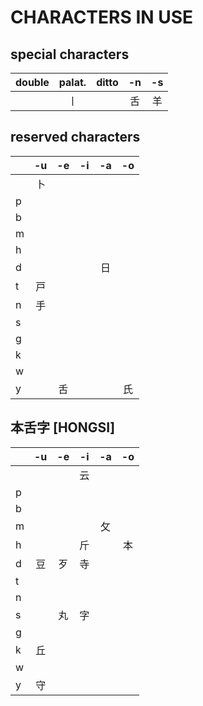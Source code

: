 # CHARACTERS IN USE

## special characters

| double | palat. | ditto  |   -n   |   -s   |
| :----: | :----: | :----: | :----: | :----: |
|   　   |   丨   |   　   |   舌   |   羊   |

## reserved characters

|     |  -u  |  -e  |  -i  |  -a  |  -o  |
| :-- | :--: | :--: | :--: | :--: | :--: |
|     |  卜  |  　  |  　  |  　  |  　  |
|  p  |  　  |  　  |  　  |  　  |  　  |
|  b  |  　  |  　  |  　  |  　  |  　  |
|  m  |  　  |  　  |  　  |  　  |  　  |
|  h  |  　  |  　  |  　  |  　  |  　  |
|  d  |  　  |  　  |  　  |  日  |  　  |
|  t  |  戸  |  　  |  　  |  　  |  　  |
|  n  |  手  |  　  |  　  |  　  |  　  |
|  s  |  　  |  　  |  　  |  　  |  　  |
|  g  |  　  |  　  |  　  |  　  |  　  |
|  k  |  　  |  　  |  　  |  　  |  　  |
|  w  |  　  |  　  |  　  |  　  |  　  |
|  y  |  　  |  ⾆  |  　  |  　  |  氏  |

## 本舌字 [HONGSI]

|     |          -u          |          -e          |          -i          |          -a          |          -o          |
| :-- | :------------------: | :------------------: | :------------------: | :------------------: | :------------------: |
|     |                      |                      |         云           |                      |                      |
|  p  |                      |                      |                      |                      |                      |
|  b  |                      |                      |                      |                      |                      |
|  m  |                      |                      |                      |         攵           |                      |
|  h  |                      |                      |         斤           |                      |         本           |
|  d  |         豆           |         歹           |         寺           |                      |                      |
|  t  |                      |                      |                      |                      |                      |
|  n  |                      |                      |                      |                      |                      |
|  s  |                      |         丸           |         字           |                      |                      |
|  g  |                      |                      |                      |                      |                      |
|  k  |         丘           |                      |                      |                      |                      |
|  w  |                      |                      |                      |                      |                      |
|  y  |         守           |                      |                      |                      |                      |
